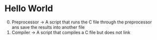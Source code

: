 # Hello World
0. Preprocessor -> A script that runs the C file through the preprocessor ans save the results into another file
1. Compiler -> A script that compiles a C file but does not link

